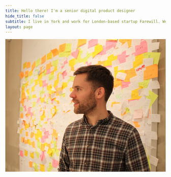 ```yaml
---
title: Hello there! I'm a senior digital product designer
hide_title: false
subtitle: I live in York and work for London-based startup Farewill. We're changing the way the world deals with death.
layout: page
---
```


![alt text](/images/tom-sticky-notes.jpg "Logo Title Text 1")